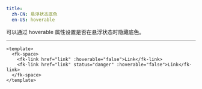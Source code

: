 ```yaml
title:
  zh-CN: 悬浮状态底色
  en-US: hoverable
```


可以通过 hoverable 属性设置是否在悬浮状态时隐藏底色。


---


```vue { "component": true } 
<template>
  <fk-space>
    <fk-link href="link" :hoverable="false">Link</fk-link>
    <fk-link href="link" status="danger" :hoverable="false">Link</fk-link>
  </fk-space>
</template>
```
